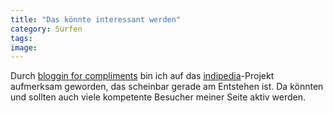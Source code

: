 ```yaml
---
title: "Das könnte interessant werden"
category: Surfen
tags: 
image: 
---
```


Durch [bloggin for compliments](http://waldar.twoday.net/stories/953137/) bin ich auf das [indipedia](http://www.indiepedia.de/index.php/Hauptseite)-Projekt aufmerksam geworden, das scheinbar gerade am Entstehen ist. Da könnten und sollten auch viele kompetente Besucher meiner Seite aktiv werden.